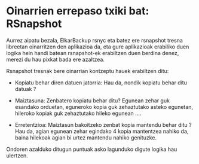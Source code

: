 # Oinarrien errepaso txiki bat: RSnapshot

Aurrez aipatu bezala, ElkarBackup rsnyc eta batez ere rsnapshot tresna libreetan oinarritzen den aplikazioa da, eta gure aplikazioak erabiliko duen logika hein handi batean rsnapshot-ek erabiltzen duen berdina denez, merezi du hau pixkat bada ere azaltzea.

Rsnapshot tresnak bere oinarrian kontzeptu hauek erabiltzen ditu:

- Kopiatu behar diren datuen jatorria: Hau da, nondik kopiatu behar ditu datuak ?

- Maiztasuna: Zenbatero kopiatu behar ditu? Egunean zehar guk esandako orduetan, eguneroko kopia guk zehaztutako asteko egunetan, hileroko kopiak guk zehaztutako hileko egunean ....

- Erretentzioa: Maiztasun bakoitzeko zenbat kopia mantendu behar ditu ? Hau da, agian egunean zehar egindako 4 kopia mantentzea nahiko da, baina hilekoak agian bi urtez mantendu nahiko genituzke.

Ondoren azalduko ditugun puntuak asko lagunduko digute logika hau ulertzen.
